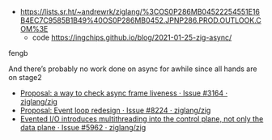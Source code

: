 - https://lists.sr.ht/~andrewrk/ziglang/%3COS0P286MB04522254551E16B4EC7C9585B1B49%40OS0P286MB0452.JPNP286.PROD.OUTLOOK.COM%3E
  - code https://ingchips.github.io/blog/2021-01-25-zig-async/

fengb

And there’s probably no work done on async for awhile since all hands are on stage2

- [Proposal: a way to check async frame liveness · Issue #3164 · ziglang/zig](https://github.com/ziglang/zig/issues/3164)
- [Proposal: Event loop redesign · Issue #8224 · ziglang/zig](https://github.com/ziglang/zig/issues/8224)
- [Evented I/O introduces multithreading into the control plane, not only the data plane · Issue #5962 · ziglang/zig](https://github.com/ziglang/zig/issues/5962)
